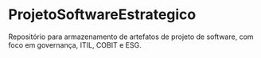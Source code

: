 # ProjetoSoftwareEstrategico
Repositório para armazenamento de artefatos de projeto de software, com foco em governança, ITIL, COBIT e ESG.
